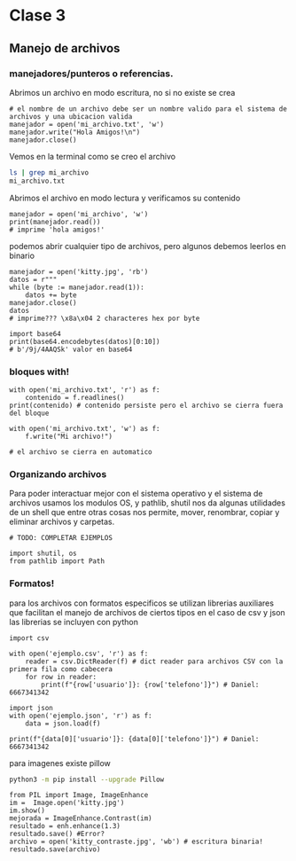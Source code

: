 # Clase 3 

## Manejo de archivos

### manejadores/punteros o referencias.

Abrimos un archivo en modo escritura, no si no existe se crea

```python3
# el nombre de un archivo debe ser un nombre valido para el sistema de archivos y una ubicacion valida
manejador = open('mi_archivo.txt', 'w')
manejador.write("Hola Amigos!\n")
manejador.close()
```

Vemos en la terminal como se creo el archivo
```bash
ls | grep mi_archivo
mi_archivo.txt
```

Abrimos el archivo en modo lectura y verificamos su contenido

```python3
manejador = open('mi_archivo', 'w')
print(manejador.read())
# imprime 'hola amigos!' 
```


podemos abrir cualquier tipo de archivos, pero algunos debemos leerlos en binario

```python3
manejador = open('kitty.jpg', 'rb')
datos = r"""
while (byte := manejador.read(1)):
    datos += byte
manejador.close()
datos
# imprime??? \x8a\x04 2 characteres hex por byte

import base64
print(base64.encodebytes(datos)[0:10])
# b'/9j/4AAQSk' valor en base64
```

### bloques with!

```python3
with open('mi_archivo.txt', 'r') as f:
    contenido = f.readlines()
print(contenido) # contenido persiste pero el archivo se cierra fuera del bloque

with open('mi_archivo.txt', 'w') as f:
    f.write("Mi archivo!")

# el archivo se cierra en automatico
```

### Organizando archivos


Para poder interactuar mejor con el sistema operativo y el sistema de archivos usamos los modulos
OS, y pathlib, shutil nos da algunas utilidades de un shell que entre otras cosas
nos permite, mover, renombrar, copiar y eliminar archivos y carpetas.

```python3
# TODO: COMPLETAR EJEMPLOS

import shutil, os
from pathlib import Path
```

### Formatos!

para los archivos con formatos especificos se utilizan librerias auxiliares que facilitan el manejo de archivos de ciertos tipos
en el caso de csv y json las librerias se incluyen con python

```python3
import csv

with open('ejemplo.csv', 'r') as f:
    reader = csv.DictReader(f) # dict reader para archivos CSV con la primera fila como cabecera
    for row in reader:
        print(f"{row['usuario']}: {row['telefono']}") # Daniel: 6667341342
```

```python3
import json
with open('ejemplo.json', 'r') as f:
    data = json.load(f)

print(f"{data[0]['usuario']}: {data[0]['telefono']}") # Daniel: 6667341342

```

para imagenes existe pillow

```bash
python3 -m pip install --upgrade Pillow
```

```python3
from PIL import Image, ImageEnhance
im =  Image.open('kitty.jpg')
im.show()
mejorada = ImageEnhance.Contrast(im)
resultado = enh.enhance(1.3)
resultado.save() #Error?
archivo = open('kitty_contraste.jpg', 'wb') # escritura binaria!
resultado.save(archivo)
```

